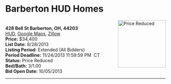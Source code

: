 # Barberton HUD Homes

[<img alt="Price Reduced" src="https://www.hudhomestore.com/pages/ImageShow.aspx?Case=412-568503" align="right" style="height:150px;">](http://www.hudhomestore.com/Listing/PropertyDetails.aspx?caseNumber=412-568503)  
**428 Bell St Barberton, OH, 44203**  
[HUD](http://www.hudhomestore.com/Listing/PropertyDetails.aspx?caseNumber=412-568503), [Google Maps](http://maps.google.com/maps?q=428+Bell+St+Barberton%2C+OH%2C+44203), [Zillow](http://www.zillow.com/homes/428+Bell+St+Barberton%2C+OH%2C+44203/)  
**Price:** $34,400  
**List Date:** 8/28/2013  
**Listing Period:** Extended (All Bidders)  
**Period Deadline:** 11/24/2013 11:59:59 PM  CT  
**Status:** Price Reduced  
**Bed/Bath:** 3/1.00  
**Bid Open Date:** 10/05/2013

***


